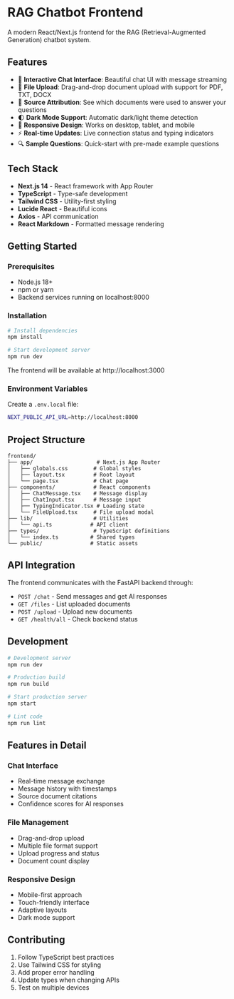 # RAG Chatbot Frontend

A modern React/Next.js frontend for the RAG (Retrieval-Augmented Generation) chatbot system.

## Features

- 💬 **Interactive Chat Interface**: Beautiful chat UI with message streaming
- 📁 **File Upload**: Drag-and-drop document upload with support for PDF, TXT, DOCX
- 🎯 **Source Attribution**: See which documents were used to answer your questions
- 🌓 **Dark Mode Support**: Automatic dark/light theme detection
- 📱 **Responsive Design**: Works on desktop, tablet, and mobile
- ⚡ **Real-time Updates**: Live connection status and typing indicators
- 🔍 **Sample Questions**: Quick-start with pre-made example questions

## Tech Stack

- **Next.js 14** - React framework with App Router
- **TypeScript** - Type-safe development
- **Tailwind CSS** - Utility-first styling
- **Lucide React** - Beautiful icons
- **Axios** - API communication
- **React Markdown** - Formatted message rendering

## Getting Started

### Prerequisites

- Node.js 18+ 
- npm or yarn
- Backend services running on localhost:8000

### Installation

```bash
# Install dependencies
npm install

# Start development server
npm run dev
```

The frontend will be available at http://localhost:3000

### Environment Variables

Create a `.env.local` file:

```bash
NEXT_PUBLIC_API_URL=http://localhost:8000
```

## Project Structure

```
frontend/
├── app/                    # Next.js App Router
│   ├── globals.css        # Global styles
│   ├── layout.tsx         # Root layout
│   └── page.tsx           # Chat page
├── components/            # React components
│   ├── ChatMessage.tsx    # Message display
│   ├── ChatInput.tsx      # Message input
│   ├── TypingIndicator.tsx # Loading state
│   └── FileUpload.tsx     # File upload modal
├── lib/                   # Utilities
│   └── api.ts            # API client
├── types/                 # TypeScript definitions
│   └── index.ts          # Shared types
└── public/               # Static assets
```

## API Integration

The frontend communicates with the FastAPI backend through:

- `POST /chat` - Send messages and get AI responses
- `GET /files` - List uploaded documents  
- `POST /upload` - Upload new documents
- `GET /health/all` - Check backend status

## Development

```bash
# Development server
npm run dev

# Production build
npm run build

# Start production server
npm start

# Lint code
npm run lint
```

## Features in Detail

### Chat Interface
- Real-time message exchange
- Message history with timestamps
- Source document citations
- Confidence scores for AI responses

### File Management
- Drag-and-drop upload
- Multiple file format support
- Upload progress and status
- Document count display

### Responsive Design
- Mobile-first approach
- Touch-friendly interface
- Adaptive layouts
- Dark mode support

## Contributing

1. Follow TypeScript best practices
2. Use Tailwind CSS for styling
3. Add proper error handling
4. Update types when changing APIs
5. Test on multiple devices